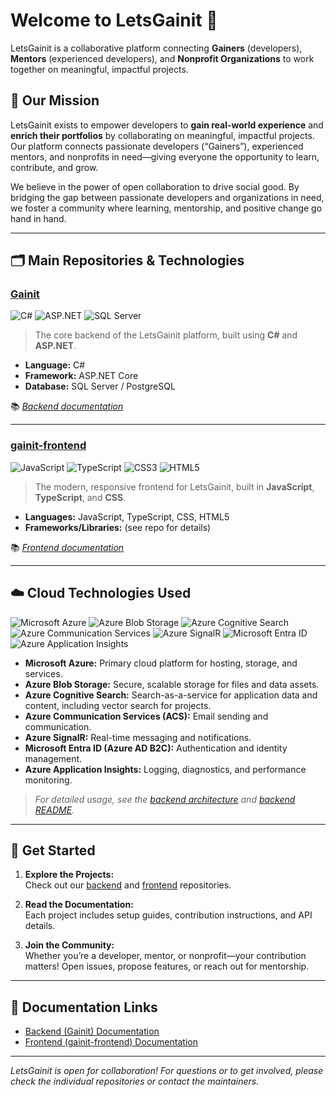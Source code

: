 # Welcome to LetsGainit 👋

LetsGainit is a collaborative platform connecting **Gainers** (developers), **Mentors** (experienced developers), and **Nonprofit Organizations** to work together on meaningful, impactful projects.

## 🚀 Our Mission

LetsGainit exists to empower developers to **gain real-world experience** and **enrich their portfolios** by collaborating on meaningful, impactful projects. Our platform connects passionate developers (“Gainers”), experienced mentors, and nonprofits in need—giving everyone the opportunity to learn, contribute, and grow.

We believe in the power of open collaboration to drive social good. By bridging the gap between passionate developers and organizations in need, we foster a community where learning, mentorship, and positive change go hand in hand.

---

## 🗂️ Main Repositories & Technologies

### [Gainit](https://github.com/LetsGainit/Gainit)  
![C#](https://img.shields.io/badge/C%23-239120?style=flat-square&logo=c-sharp&logoColor=white)
![ASP.NET](https://img.shields.io/badge/ASP.NET-512BD4?style=flat-square&logo=dotnet&logoColor=white)
![SQL Server](https://img.shields.io/badge/SQL%20Server-CC2927?style=flat-square&logo=microsoftsqlserver&logoColor=white)

> The core backend of the LetsGainit platform, built using **C#** and **ASP.NET**.

- **Language:** C#
- **Framework:** ASP.NET Core
- **Database:** SQL Server / PostgreSQL

📚 _[Backend documentation](https://github.com/LetsGainit/Gainit#readme)_

---

### [gainit-frontend](https://github.com/LetsGainit/gainit-frontend)  
![JavaScript](https://img.shields.io/badge/JavaScript-F7DF1E?style=flat-square&logo=javascript&logoColor=black)
![TypeScript](https://img.shields.io/badge/TypeScript-3178C6?style=flat-square&logo=typescript&logoColor=white)
![CSS3](https://img.shields.io/badge/CSS3-1572B6?style=flat-square&logo=css3&logoColor=white)
![HTML5](https://img.shields.io/badge/HTML5-E34F26?style=flat-square&logo=html5&logoColor=white)

> The modern, responsive frontend for LetsGainit, built in **JavaScript**, **TypeScript**, and **CSS**.

- **Languages:** JavaScript, TypeScript, CSS, HTML5
- **Frameworks/Libraries:** (see repo for details)

📚 _[Frontend documentation](https://github.com/LetsGainit/gainit-frontend#readme)_

---

## ☁️ Cloud Technologies Used

![Microsoft Azure](https://img.shields.io/badge/Microsoft%20Azure-0089D6?logo=microsoft-azure&logoColor=white&style=flat-square)
![Azure Blob Storage](https://img.shields.io/badge/Azure%20Blob%20Storage-0089D6?logo=microsoft-azure&logoColor=white&style=flat-square)
![Azure Cognitive Search](https://img.shields.io/badge/Azure%20Cognitive%20Search-0089D6?logo=microsoft-azure&logoColor=white&style=flat-square)
![Azure Communication Services](https://img.shields.io/badge/Azure%20Communication%20Services-0089D6?logo=microsoft-azure&logoColor=white&style=flat-square)
![Azure SignalR](https://img.shields.io/badge/Azure%20SignalR-0089D6?logo=microsoft-azure&logoColor=white&style=flat-square)
![Microsoft Entra ID](https://img.shields.io/badge/Microsoft%20Entra%20ID-0089D6?logo=microsoft-azure&logoColor=white&style=flat-square)
![Azure Application Insights](https://img.shields.io/badge/Azure%20App%20Insights-0089D6?logo=microsoft-azure&logoColor=white&style=flat-square)

- **Microsoft Azure:** Primary cloud platform for hosting, storage, and services.
- **Azure Blob Storage:** Secure, scalable storage for files and data assets.
- **Azure Cognitive Search:** Search-as-a-service for application data and content, including vector search for projects.
- **Azure Communication Services (ACS):** Email sending and communication.
- **Azure SignalR:** Real-time messaging and notifications.
- **Microsoft Entra ID (Azure AD B2C):** Authentication and identity management.
- **Azure Application Insights:** Logging, diagnostics, and performance monitoring.

> _For detailed usage, see the [backend architecture](https://github.com/LetsGainit/Gainit/blob/main/Documentation/architecture.md) and [backend README](https://github.com/LetsGainit/Gainit#readme)._

---

## 🏁 Get Started

1. **Explore the Projects:**  
   Check out our [backend](https://github.com/LetsGainit/Gainit) and [frontend](https://github.com/LetsGainit/gainit-frontend) repositories.

2. **Read the Documentation:**  
   Each project includes setup guides, contribution instructions, and API details.

3. **Join the Community:**  
   Whether you’re a developer, mentor, or nonprofit—your contribution matters! Open issues, propose features, or reach out for mentorship.

---

## 📖 Documentation Links

- [Backend (Gainit) Documentation](https://github.com/LetsGainit/Gainit#readme)
- [Frontend (gainit-frontend) Documentation](https://github.com/LetsGainit/gainit-frontend#readme)

---

*LetsGainit is open for collaboration! For questions or to get involved, please check the individual repositories or contact the maintainers.*